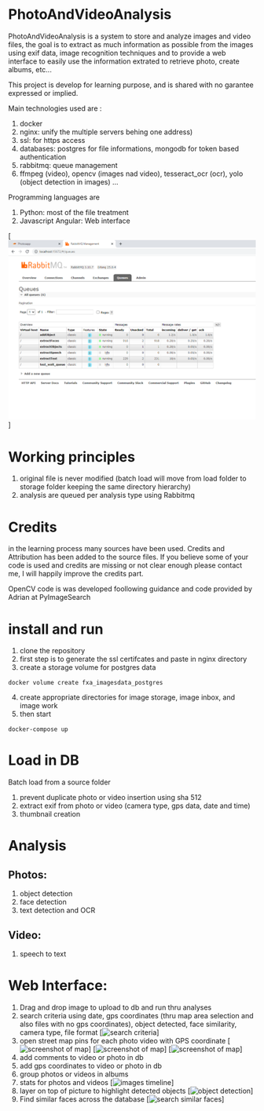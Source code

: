 # PhotoAndVideoAnalysis
PhotoAndVideoAnalysis is a system to store and analyze images and video files, the goal is to extract as much information as possible from the images using exif data, image recognition techniques and to provide a web interface to easily use the information extrated to retrieve photo, create albums, etc...

This project is develop for learning purpose, and is shared with no garantee expressed or implied.

Main technologies used are :
1. docker
2. nginx: unify the multiple servers behing one address)
3. ssl: for https access
4. databases: postgres for file informations, mongodb for token based authentication 
5. rabbitmq: queue management 
6. ffmpeg (video), opencv (images nad video), tesseract_ocr (ocr), yolo (object detection in images) ...
 
Programming languages are 
1. Python: most of the file treatment 
2. Javascript Angular: Web interface

[![rabbitmq queues](docs/screenshots/rabbitmq.png)]

# Working principles
1. original file is never modified (batch load will move from load folder to storage folder keeping the same directory hierarchy)
2. analysis are queued per analysis type using Rabbitmq

# Credits
in the learning process many sources have been used. Credits and Attribution has been added to the source files. 
If you believe some of your code is used and credits are missing or not clear enough please contact me, I will happily improve the credits part. 

OpenCV code is was developed foollowing guidance and code provided by Adrian at PyImageSearch

# install and run
1. clone the repository
2. first step is to generate the ssl certifcates and paste in nginx directory
3. create a storage volume for postgres data
```
docker volume create fxa_imagesdata_postgres
```
4. create appropriate directories for image storage, image inbox, and image work
5. then start 
```
docker-compose up
````

# Load in DB
Batch load from a source folder
1. prevent duplicate photo or video insertion using sha 512
2. extract exif from photo or video (camera type, gps data, date and time)
3. thumbnail creation

# Analysis
## Photos:
1. object detection
2. face detection
3. text detection and OCR

## Video:
1. speech to text

# Web Interface:
1. Drag and drop image to upload to db and run thru analyses
2. search criteria using date, gps coordinates (thru map area selection and also files with no gps coordinates), object detected, face similarity, camera type, file format
[![search criteria](docs/screenshots/search.png)]
3. open street map pins for each photo video with GPS coordinate
[![screenshot of map](docs/screenshots/map_world.png)]
[![screenshot of map](docs/screenshots/map_corsica.png)]
[![screenshot of map](docs/screenshots/map_precise_location.png)]
4. add comments to video or photo in db
5. add gps coordinates to video or photo in db
6. group photos or videos in albums
7. stats for photos and videos
[![images timeline](docs/screenshots/Images_timeline.png)]
9. layer on top of picture to highlight detected objects
[![object detection](docs/screenshots/object_detection.png)]
11. Find similar faces across the database
[![search similar faces](docs/screenshots/similar_faces_search.png)]
